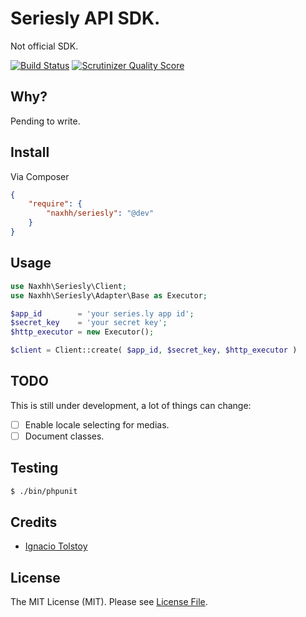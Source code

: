 Seriesly API SDK.
========
Not official SDK.

[![Build Status](https://travis-ci.org/naxhh/seriesly.png?branch=travis)](https://travis-ci.org/naxhh/seriesly)
[![Scrutinizer Quality Score](https://scrutinizer-ci.com/g/naxhh/seriesly/badges/quality-score.png?s=9aa8539768073849e9aa9adfc64f6164b3ef4fbb)](https://scrutinizer-ci.com/g/naxhh/seriesly/)


## Why?
Pending to write.

## Install

Via Composer

``` json
{
    "require": {
        "naxhh/seriesly": "@dev"
    }
}
```

## Usage

``` php
use Naxhh\Seriesly\Client;
use Naxhh\Seriesly\Adapter\Base as Executor;

$app_id        = 'your series.ly app id';
$secret_key    = 'your secret key';
$http_executor = new Executor();

$client = Client::create( $app_id, $secret_key, $http_executor )
```

## TODO

This is still under development, a lot of things can change:

- [ ] Enable locale selecting for medias.
- [ ] Document classes.

## Testing

``` bash
$ ./bin/phpunit
```

## Credits

- [Ignacio Tolstoy](https://github.com/naxhh)


## License

The MIT License (MIT). Please see [License File](https://github.com/naxhh/seriesly/blob/master/LICENSE).